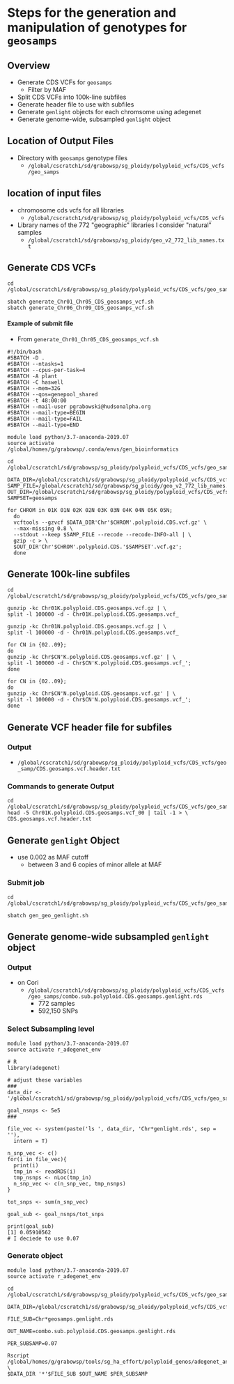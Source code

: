 # Steps for the generation and manipulation of genotypes for `geosamps`

## Overview
* Generate CDS VCFs for `geosamps`
  * Filter by MAF
* Split CDS VCFs into 100k-line subfiles
* Generate header file to use with subfiles
* Generate `genlight` objects for each chromsome using adegenet
* Generate genome-wide, subsampled `genlight` object

## Location of Output Files
* Directory with `geosamps` genotype files
  * `/global/cscratch1/sd/grabowsp/sg_ploidy/polyploid_vcfs/CDS_vcfs/geo_samps`

## location of input files
* chromosome cds vcfs for all libraries
  *  `/global/cscratch1/sd/grabowsp/sg_ploidy/polyploid_vcfs/CDS_vcfs`
* Library names of the 772 "geographic" libraries I consider "natural" samples
  * `/global/cscratch1/sd/grabowsp/sg_ploidy/geo_v2_772_lib_names.txt`

## Generate CDS VCFs
```
cd /global/cscratch1/sd/grabowsp/sg_ploidy/polyploid_vcfs/CDS_vcfs/geo_samps

sbatch generate_Chr01_Chr05_CDS_geosamps_vcf.sh
sbatch generate_Chr06_Chr09_CDS_geosamps_vcf.sh
```
#### Example of submit file
* From `generate_Chr01_Chr05_CDS_geosamps_vcf.sh`
```
#!/bin/bash
#SBATCH -D .
#SBATCH --ntasks=1
#SBATCH --cpus-per-task=4
#SBATCH -A plant
#SBATCH -C haswell
#SBATCH --mem=32G
#SBATCH --qos=genepool_shared
#SBATCH -t 48:00:00
#SBATCH --mail-user pgrabowski@hudsonalpha.org
#SBATCH --mail-type=BEGIN
#SBATCH --mail-type=FAIL
#SBATCH --mail-type=END

module load python/3.7-anaconda-2019.07
source activate /global/homes/g/grabowsp/.conda/envs/gen_bioinformatics

cd /global/cscratch1/sd/grabowsp/sg_ploidy/polyploid_vcfs/CDS_vcfs/geo_samps/

DATA_DIR=/global/cscratch1/sd/grabowsp/sg_ploidy/polyploid_vcfs/CDS_vcfs/
SAMP_FILE=/global/cscratch1/sd/grabowsp/sg_ploidy/geo_v2_772_lib_names.txt
OUT_DIR=/global/cscratch1/sd/grabowsp/sg_ploidy/polyploid_vcfs/CDS_vcfs/geo_samps/
SAMPSET=geosamps

for CHROM in 01K 01N 02K 02N 03K 03N 04K 04N 05K 05N;
  do
  vcftools --gzvcf $DATA_DIR'Chr'$CHROM'.polyploid.CDS.vcf.gz' \
  --max-missing 0.8 \
  --stdout --keep $SAMP_FILE --recode --recode-INFO-all | \
  gzip -c > \
  $OUT_DIR'Chr'$CHROM'.polyploid.CDS.'$SAMPSET'.vcf.gz';
  done

```

## Generate 100k-line subfiles
```
cd /global/cscratch1/sd/grabowsp/sg_ploidy/polyploid_vcfs/CDS_vcfs/geo_samps

gunzip -kc Chr01K.polyploid.CDS.geosamps.vcf.gz | \
split -l 100000 -d - Chr01K.polyploid.CDS.geosamps.vcf_

gunzip -kc Chr01N.polyploid.CDS.geosamps.vcf.gz | \
split -l 100000 -d - Chr01N.polyploid.CDS.geosamps.vcf_

for CN in {02..09};
do
gunzip -kc Chr$CN'K.polyploid.CDS.geosamps.vcf.gz' | \
split -l 100000 -d - Chr$CN'K.polyploid.CDS.geosamps.vcf_';
done

for CN in {02..09};
do
gunzip -kc Chr$CN'N.polyploid.CDS.geosamps.vcf.gz' | \
split -l 100000 -d - Chr$CN'N.polyploid.CDS.geosamps.vcf_';
done

```

## Generate VCF header file for subfiles
### Output
* `/global/cscratch1/sd/grabowsp/sg_ploidy/polyploid_vcfs/CDS_vcfs/geo_samp/CDS.geosamps.vcf.header.txt`
### Commands to generate Output
```
cd /global/cscratch1/sd/grabowsp/sg_ploidy/polyploid_vcfs/CDS_vcfs/geo_samps
head -5 Chr01K.polyploid.CDS.geosamps.vcf_00 | tail -1 > \
CDS.geosamps.vcf.header.txt
```

## Generate `genlight` Object
* use 0.002 as MAF cutoff
  * between 3 and 6 copies of minor allele at MAF
### Submit job
```
cd /global/cscratch1/sd/grabowsp/sg_ploidy/polyploid_vcfs/CDS_vcfs/geo_samps

sbatch gen_geo_genlight.sh
```

## Generate genome-wide subsampled `genlight` object
### Output
* on Cori
  * `/global/cscratch1/sd/grabowsp/sg_ploidy/polyploid_vcfs/CDS_vcfs/geo_samps/combo.sub.polyploid.CDS.geosamps.genlight.rds`
    * 772 samples
    * 592,150 SNPs
### Select Subsampling level
```
module load python/3.7-anaconda-2019.07
source activate r_adegenet_env

# R
library(adegenet)

# adjust these variables
###
data_dir <- '/global/cscratch1/sd/grabowsp/sg_ploidy/polyploid_vcfs/CDS_vcfs/geo_samps/'

goal_nsnps <- 5e5
###

file_vec <- system(paste('ls ', data_dir, 'Chr*genlight.rds', sep = ''), 
  intern = T)

n_snp_vec <- c()
for(i in file_vec){
  print(i)
  tmp_in <- readRDS(i)
  tmp_nsnps <- nLoc(tmp_in)
  n_snp_vec <- c(n_snp_vec, tmp_nsnps)
}

tot_snps <- sum(n_snp_vec)

goal_sub <- goal_nsnps/tot_snps

print(goal_sub)
[1] 0.05910562
# I deciede to use 0.07
```
### Generate object
```
module load python/3.7-anaconda-2019.07
source activate r_adegenet_env

cd /global/cscratch1/sd/grabowsp/sg_ploidy/polyploid_vcfs/CDS_vcfs/geo_samps

DATA_DIR=/global/cscratch1/sd/grabowsp/sg_ploidy/polyploid_vcfs/CDS_vcfs/geo_samps/

FILE_SUB=Chr*geosamps.genlight.rds

OUT_NAME=combo.sub.polyploid.CDS.geosamps.genlight.rds

PER_SUBSAMP=0.07

Rscript /global/homes/g/grabowsp/tools/sg_ha_effort/polyploid_genos/adegenet_analysis/subsample_genlight.r \
$DATA_DIR '*'$FILE_SUB $OUT_NAME $PER_SUBSAMP
```


